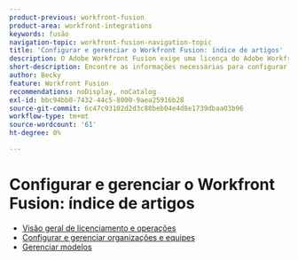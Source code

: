 ```yaml
---
product-previous: workfront-fusion
product-area: workfront-integrations
keywords: fusão
navigation-topic: workfront-fusion-navigation-topic
title: 'Configurar e gerenciar o Workfront Fusion: índice de artigos'
description: O Adobe Workfront Fusion exige uma licença do Adobe Workfront Fusion, além de uma licença do Adobe Workfront.
short-description: Encontre as informações necessárias para configurar e gerenciar o Adone Workfront Fusion para sua organização.
author: Becky
feature: Workfront Fusion
recommendations: noDisplay, noCatalog
exl-id: bbc94bb0-7432-44c5-8000-9aea25916b28
source-git-commit: 6c47c93102d2d3c88beb04e4d8e1739dbaa03b96
workflow-type: tm+mt
source-wordcount: '61'
ht-degree: 0%

---
```


# Configurar e gerenciar o Workfront Fusion: índice de artigos

* [Visão geral de licenciamento e operações](/help/workfront-fusion/set-up-and-manage-workfront-fusion/licensing-operations-overview/licensing-operations-overviews.md)
* [Configurar e gerenciar organizações e equipes](/help/workfront-fusion/set-up-and-manage-workfront-fusion/set-up-and-manage-orgs-and-teams/set-up-and-manage-orgs-and-teams.md)
* [Gerenciar modelos](/help/workfront-fusion/set-up-and-manage-workfront-fusion/manage-templates/manage-templates-toc.md)
